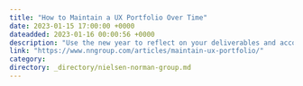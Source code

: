 ```yaml
---
title: "How to Maintain a UX Portfolio Over Time"
date: 2023-01-15 17:00:00 +0000
dateadded: 2023-01-16 00:00:56 +0000
description: "Use the new year to reflect on your deliverables and accomplishments. Capture this valuable material for your professional documents annually."
link: "https://www.nngroup.com/articles/maintain-ux-portfolio/"
category:
directory: _directory/nielsen-norman-group.md
---
```

